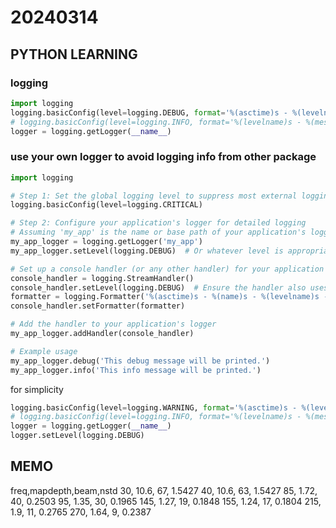 
# 20240314

## PYTHON LEARNING

### logging
```python
import logging
logging.basicConfig(level=logging.DEBUG, format='%(asctime)s - %(levelname)s - %(message)s')
# logging.basicConfig(level=logging.INFO, format='%(levelname)s - %(message)s')
logger = logging.getLogger(__name__)
```
### use your own logger to avoid logging info from other package
```python
import logging

# Step 1: Set the global logging level to suppress most external logging
logging.basicConfig(level=logging.CRITICAL)

# Step 2: Configure your application's logger for detailed logging
# Assuming 'my_app' is the name or base path of your application's loggers
my_app_logger = logging.getLogger('my_app')
my_app_logger.setLevel(logging.DEBUG)  # Or whatever level is appropriate for your app

# Set up a console handler (or any other handler) for your application's logger
console_handler = logging.StreamHandler()
console_handler.setLevel(logging.DEBUG)  # Ensure the handler also uses the desired level
formatter = logging.Formatter('%(asctime)s - %(name)s - %(levelname)s - %(message)s')
console_handler.setFormatter(formatter)

# Add the handler to your application's logger
my_app_logger.addHandler(console_handler)

# Example usage
my_app_logger.debug('This debug message will be printed.')
my_app_logger.info('This info message will be printed.')
```
for simplicity
```python
logging.basicConfig(level=logging.WARNING, format='%(asctime)s - %(levelname)s -%(name)s - %(message)s')
# logging.basicConfig(level=logging.INFO, format='%(levelname)s - %(message)s')
logger = logging.getLogger(__name__)
logger.setLevel(logging.DEBUG)
```
## MEMO
freq,mapdepth,beam,nstd
30,  10.6, 67, 1.5427
40,  10.6, 63, 1.5427
85,  1.72, 40, 0.2503
95,  1.35, 30, 0.1965
145, 1.27, 19, 0.1848
155, 1.24, 17, 0.1804
215, 1.9,  11, 0.2765
270, 1.64, 9,  0.2387

